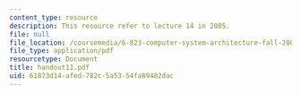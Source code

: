 ```yaml
---
content_type: resource
description: This resource refer to lecture 14 in 2005.
file: null
file_location: /coursemedia/6-823-computer-system-architecture-fall-2005/61873d14afed782c5a5354fa89402dac_handout11.pdf
file_type: application/pdf
resourcetype: Document
title: handout11.pdf
uid: 61873d14-afed-782c-5a53-54fa89402dac
---
```

